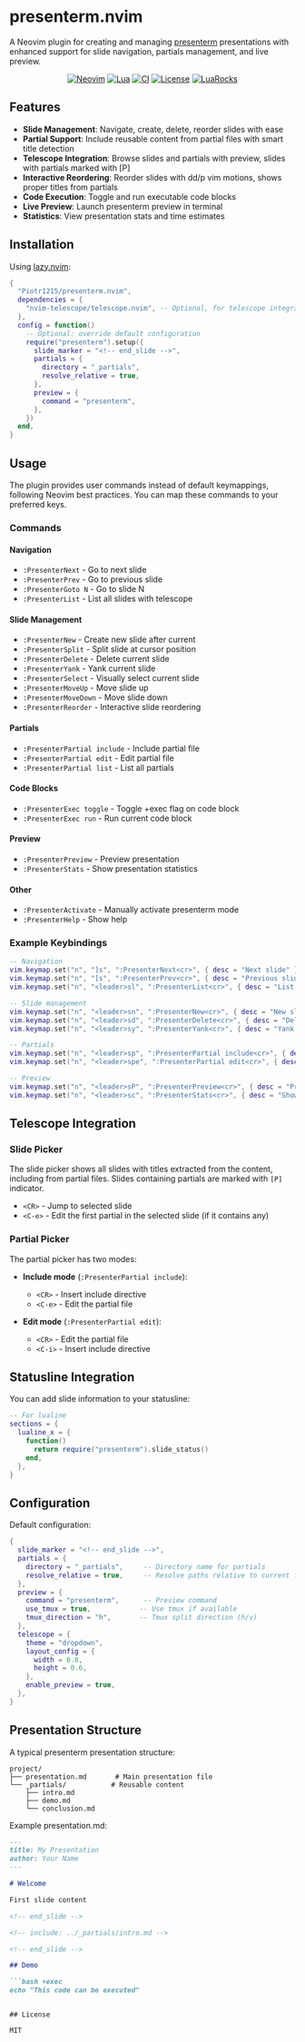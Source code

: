 # presenterm.nvim

A Neovim plugin for creating and managing [presenterm](https://github.com/mfontanini/presenterm) presentations with enhanced support for slide navigation, partials management, and live preview.

<div align="center">

[![Neovim](https://img.shields.io/badge/Neovim-0.9+-green.svg?style=flat-square&logo=neovim)](https://neovim.io)
[![Lua](https://img.shields.io/badge/Lua-5.1+-blue.svg?style=flat-square&logo=lua)](https://www.lua.org)
[![CI](https://github.com/Piotr1215/presenterm.nvim/actions/workflows/test.yml/badge.svg)](https://github.com/Piotr1215/presenterm.nvim/actions/workflows/test.yml)
[![License](https://img.shields.io/badge/License-MIT-yellow.svg?style=flat-square)](LICENSE)
[![LuaRocks](https://img.shields.io/luarocks/v/Piotr1215/presenterm.nvim?logo=lua&color=purple&style=flat-square)](https://luarocks.org/modules/Piotr1215/presenterm.nvim)

</div>

## Features

- **Slide Management**: Navigate, create, delete, reorder slides with ease
- **Partial Support**: Include reusable content from partial files with smart title detection
- **Telescope Integration**: Browse slides and partials with preview, slides with partials marked with [P]
- **Interactive Reordering**: Reorder slides with dd/p vim motions, shows proper titles from partials
- **Code Execution**: Toggle and run executable code blocks
- **Live Preview**: Launch presenterm preview in terminal
- **Statistics**: View presentation stats and time estimates

## Installation

Using [lazy.nvim](https://github.com/folke/lazy.nvim):

```lua
{
  "Piotr1215/presenterm.nvim",
  dependencies = {
    "nvim-telescope/telescope.nvim", -- Optional, for telescope integration
  },
  config = function()
    -- Optional: override default configuration
    require("presenterm").setup({
      slide_marker = "<!-- end_slide -->",
      partials = {
        directory = "_partials",
        resolve_relative = true,
      },
      preview = {
        command = "presenterm",
      },
    })
  end,
}
```

## Usage

The plugin provides user commands instead of default keymappings, following Neovim best practices. You can map these commands to your preferred keys.

### Commands

#### Navigation
- `:PresenterNext` - Go to next slide
- `:PresenterPrev` - Go to previous slide
- `:PresenterGoto N` - Go to slide N
- `:PresenterList` - List all slides with telescope

#### Slide Management
- `:PresenterNew` - Create new slide after current
- `:PresenterSplit` - Split slide at cursor position
- `:PresenterDelete` - Delete current slide
- `:PresenterYank` - Yank current slide
- `:PresenterSelect` - Visually select current slide
- `:PresenterMoveUp` - Move slide up
- `:PresenterMoveDown` - Move slide down
- `:PresenterReorder` - Interactive slide reordering

#### Partials
- `:PresenterPartial include` - Include partial file
- `:PresenterPartial edit` - Edit partial file
- `:PresenterPartial list` - List all partials

#### Code Blocks
- `:PresenterExec toggle` - Toggle +exec flag on code block
- `:PresenterExec run` - Run current code block

#### Preview
- `:PresenterPreview` - Preview presentation
- `:PresenterStats` - Show presentation statistics

#### Other
- `:PresenterActivate` - Manually activate presenterm mode
- `:PresenterHelp` - Show help

### Example Keybindings

```lua
-- Navigation
vim.keymap.set("n", "]s", ":PresenterNext<cr>", { desc = "Next slide" })
vim.keymap.set("n", "[s", ":PresenterPrev<cr>", { desc = "Previous slide" })
vim.keymap.set("n", "<leader>sl", ":PresenterList<cr>", { desc = "List slides" })

-- Slide management
vim.keymap.set("n", "<leader>sn", ":PresenterNew<cr>", { desc = "New slide" })
vim.keymap.set("n", "<leader>sd", ":PresenterDelete<cr>", { desc = "Delete slide" })
vim.keymap.set("n", "<leader>sy", ":PresenterYank<cr>", { desc = "Yank slide" })

-- Partials
vim.keymap.set("n", "<leader>sp", ":PresenterPartial include<cr>", { desc = "Include partial" })
vim.keymap.set("n", "<leader>spe", ":PresenterPartial edit<cr>", { desc = "Edit partial" })

-- Preview
vim.keymap.set("n", "<leader>sP", ":PresenterPreview<cr>", { desc = "Preview presentation" })
vim.keymap.set("n", "<leader>sc", ":PresenterStats<cr>", { desc = "Show stats" })
```

## Telescope Integration

### Slide Picker

The slide picker shows all slides with titles extracted from the content, including from partial files. Slides containing partials are marked with `[P]` indicator.

- `<CR>` - Jump to selected slide
- `<C-e>` - Edit the first partial in the selected slide (if it contains any)

### Partial Picker

The partial picker has two modes:

- **Include mode** (`:PresenterPartial include`):
  - `<CR>` - Insert include directive
  - `<C-e>` - Edit the partial file

- **Edit mode** (`:PresenterPartial edit`):
  - `<CR>` - Edit the partial file
  - `<C-i>` - Insert include directive

## Statusline Integration

You can add slide information to your statusline:

```lua
-- For lualine
sections = {
  lualine_x = {
    function()
      return require("presenterm").slide_status()
    end,
  },
}
```

## Configuration

Default configuration:

```lua
{
  slide_marker = "<!-- end_slide -->",
  partials = {
    directory = "_partials",     -- Directory name for partials
    resolve_relative = true,     -- Resolve paths relative to current file
  },
  preview = {
    command = "presenterm",      -- Preview command
    use_tmux = true,            -- Use tmux if available
    tmux_direction = "h",       -- Tmux split direction (h/v)
  },
  telescope = {
    theme = "dropdown",
    layout_config = {
      width = 0.8,
      height = 0.6,
    },
    enable_preview = true,
  },
}
```

## Presentation Structure

A typical presenterm presentation structure:

```
project/
├── presentation.md       # Main presentation file
└── _partials/           # Reusable content
    ├── intro.md
    ├── demo.md
    └── conclusion.md
```

Example presentation.md:

```markdown
---
title: My Presentation
author: Your Name
---

# Welcome

First slide content

<!-- end_slide -->

<!-- include: ../_partials/intro.md -->

<!-- end_slide -->

## Demo

```bash +exec
echo "This code can be executed"
```

<!-- end_slide -->
```

## License

MIT